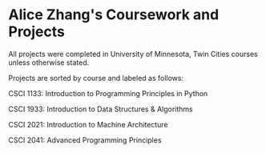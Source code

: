 # Alice Zhang's Coursework and Projects

All projects were completed in University of Minnesota, Twin Cities courses unless otherwise stated. 

Projects are sorted by course and labeled as follows:

CSCI 1133: Introduction to Programming Principles in Python

CSCI 1933: Introduction to Data Structures & Algorithms

CSCI 2021: Introduction to Machine Architecture

CSCI 2041: Advanced Programming Principles
